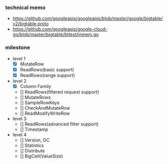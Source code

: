 ### technical memo

- https://github.com/googleapis/googleapis/blob/master/google/bigtable/v2/bigtable.proto
- https://github.com/googleapis/google-cloud-go/blob/master/bigtable/bttest/inmem.go

### milestone

- level 1
  - [x] MutateRow
  - [x] ReadRows(basic support)
  - [x] ReadRows(range support)
- level 2
  - [x] Column Family
  - [] ReadRows(filtered request support)
  - [] MutateRows
  - [] SampleRowKeys
  - [] CheckAndMutateRow
  - [] ReadModifyWriteRow
- level 3
  - [] ReadRows(advanced filter support)
  - [] Timestamp
- level 4
  - [] Version, GC
  - [] Statistics
  - [] Distribute
  - [] BigCell(ValueSize)
